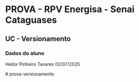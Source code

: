 # PROVA - RPV Energisa - Senai Cataguases

## UC - Versionamento 

### Dados do aluno

Heitor Pinheiro Tavares 02/07/2025 

#   p r o v a - v e r s i o n a m e n t o 
 
 